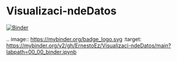 # Visualizaci-ndeDatos
[![Binder](https://mybinder.org/badge_logo.svg)](https://mybinder.org/v2/gh/ErnestoEz/Visualizaci-ndeDatos/main?labpath=00_00_binder.ipynb)

.. image:: https://mybinder.org/badge_logo.svg
 :target: https://mybinder.org/v2/gh/ErnestoEz/Visualizaci-ndeDatos/main?labpath=00_00_binder.ipynb

